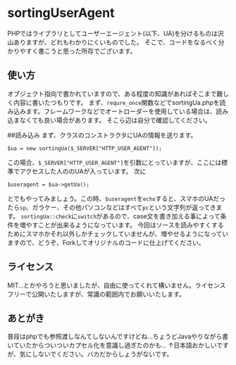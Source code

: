 sortingUserAgent
================

PHPではライブラリとしてユーザーエージェント(以下、UA)を分けるものは沢山ありますが、どれもわかりにくいものでした。
そこで、コードをなるべく分かりやすく書こうと思った所存でございます。

使い方
-----

オブジェクト指向で書かれていますので、ある程度の知識があればそこまで難しく内容に書いたつもりです。
まず、`requre_once`関数などでsortingUa.phpを読み込みます。フレームワークなどでオートローダーを使用している場合は、読み込まなくても良い場合があります。
そこら辺は自分で確認してください。

##読み込み
まず、クラスのコンストラクタにUAの情報を送ります。

    $ua = new sortingUa($_SERVER["HTTP_USER_AGENT"]);

この場合、`$_SERVER["HTTP_USER_AGENT"]`を引数にとっていますが、ここには標準でアクセスした人ののUAが入っています。
次に

    $useragent = $ua->getUa();

とでもやってみましょう。この時、`$useragent`を`echo`すると、スマホのUAだったら`sp`、ガラケー、その他パソコンなどはすべて`pc`という文字列が返ってきます。
`sortingUa::check`に`switch`があるので、case文を書き加える事によって条件を増やすことが出来るようになっています。
今回はソースを読みやすくするためにスマホかそれ以外しかチェックしていませんが、増やせるようになっていますので、どうぞ、Forkしてオリジナルのコードに仕上げてください。

ライセンス
-------

MIT…とかやろうと思いましたが、自由に使ってくれて構いません。ライセンスフリーで公開いたしますが、常識の範囲内でお願いいたします。

あとがき
-----

普段はphpでも参照渡しなんてしないんですけどね…ちょうどJavaやりながら書いていたからついついカプセル化を意識し過ぎたのかも…
↑日本語おかしいですが、気にしないでください。バカだからしょうがないです。